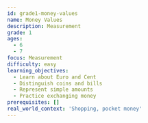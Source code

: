 ```yaml
---
id: grade1-money-values
name: Money Values
description: Measurement
grade: 1
ages:
  - 6
  - 7
focus: Measurement
difficulty: easy
learning_objectives:
  - Learn about Euro and Cent
  - Distinguish coins and bills
  - Represent simple amounts
  - Practice exchanging money
prerequisites: []
real_world_context: 'Shopping, pocket money'
---
```

